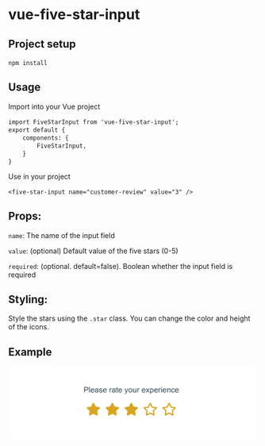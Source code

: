 # vue-five-star-input

## Project setup
```
npm install
```

## Usage
Import into your Vue project
```
import FiveStarInput from 'vue-five-star-input';
export default { 
    components: {
        FiveStarInput,
    }
}
```
Use in your project
```
<five-star-input name="customer-review" value="3" />
```

##  Props:
`name`: The name of the input field

`value`: (optional) Default value of the five stars (0-5)

`required`: (optional. default=false). Boolean whether the input field is required

## Styling:
Style the stars using the `.star` class. You can change the color and height of the icons.

## Example
![image of five star input asking for a review](https://github.com/marlieer/vue-five-star-input/blob/[main]/FivestarInput.png?raw=true)
